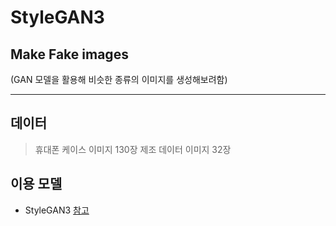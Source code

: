 # StyleGAN3

## Make Fake images  

(GAN 모델을 활용해 비슷한 종류의 이미지를 생성해보려함)  

------------------------------------------------------------------------------------------
## 데이터  

> 휴대폰 케이스 이미지 130장
> 제조 데이터 이미지 32장 

## 이용 모델  

+ StyleGAN3
[참고](https://github.com/NVlabs/stylegan3)
  
